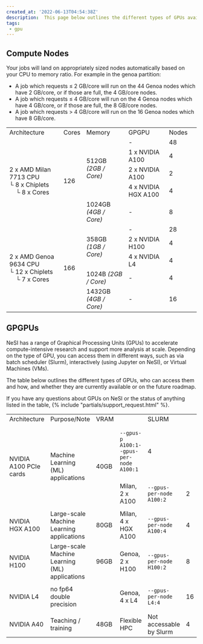 ```yaml
---
created_at: '2022-06-13T04:54:38Z'
description:  This page below outlines the different types of GPUs available on NeSI
tags:
 - gpu
---
```


## Compute Nodes

Your jobs will land on appropriately sized nodes automatically based on your CPU to memory ratio. For example in the genoa partition:

- A job which requests ≤ 2 GB/core will run on the 44 Genoa nodes which have 2 GB/core, or if those are full, the 4 GB/core nodes.
- A job which requests ≤ 4 GB/core will run on the 4 Genoa nodes which have 4 GB/core, or if those are full, the 8 GB/core nodes.
- A job which requests > 4 GB/core will run on the 16 Genoa nodes which have 8 GB/core.

<table>
    <tr>
        <td>Architecture</td>
        <td>Cores</td>
        <td>Memory</td>
        <td>GPGPU</td>
        <td>Nodes</td>
    </tr>
    <tr>
        <td rowspan="5">2 x AMD Milan 7713 CPU</br>└ 8 x Chiplets<br>&nbsp;&nbsp;&nbsp;&nbsp;└ 8 x Cores</td>
        <td rowspan="5">126</td>
        <td rowspan="4">512GB <em>(2GB / Core)</em></td>
        <td>-</td>
        <td>48</td>
    </tr>
    <tr>
        <td>1 x NVIDIA A100</td>
        <td>4</td>
    </tr>
    <tr>
        <td>2 x NVIDIA A100</td>
        <td>2</td>
    </tr>
    <tr>
        <td>4 x NVIDIA HGX A100</td>
        <td>4</td>
    </tr>
    <tr>
        <td>1024GB <em>(4GB / Core)<em></td>
        <td>-</td>
        <td>8<td>
    </tr>
    <tr>
        <td rowspan="5">2 x AMD Genoa 9634 CPU</br>└ 12 x Chiplets</br>&nbsp;&nbsp;&nbsp;&nbsp;└ 7 x Cores</td>
        <td rowspan="5">166</td>
        <td rowspan="3">358GB <em>(1GB / Core)</em></td>
        <td>-</td>
        <td>28</td>
    </tr>
    <tr>
        <td>2 x NVIDIA H100</td>
        <td>4</td>
    </tr>
    <tr>
        <td>4 x NVIDIA L4</td>
        <td>4</td>
    </tr>
    <tr>
        <td>1024B <em>(2GB / Core)</em></td>
        <td>-</td>
        <td>4</td>
    </tr>
    <tr>
        <td>1432GB <em>(4GB / Core)</em></td>
        <td>-</td>
        <td>16</td>
    </tr>
</table>

## GPGPUs

NeSI has a range of Graphical Processing Units (GPUs) to accelerate compute-intensive research and support more analysis at scale.
Depending on the type of GPU, you can access them in different ways, such as via batch scheduler (Slurm), interactively (using Jupyter on NeSI),
or Virtual Machines (VMs).

The table below outlines the different types of GPUs,
who can access them and how, and whether they are currently available or on the future roadmap.

If you have any questions about GPUs on NeSI or the status of anything listed in the table,
{% include "partials/support_request.html" %}.

<table>
    <tr>
        <td>Architecture</td>
        <td>Purpose/Note</td>
        <td>VRAM</td>
        <td></td>
        <td>SLURM</td>
        <td></td>
    </tr>
    <tr>
        <td rowspan="2">NVIDIA A100 PCIe cards</td>
        <td rowspan="2">Machine Learning (ML) applications</td>
        <td rowspan="2">40GB</td>
        <td><pre><code>--gpus-p A100:1</code><code>--gpus-per-node A100:1</code></pre></td>
        <td>4</td>
    </tr>
    <tr>
        <td>Milan, 2 x A100</td>
        <td><pre><code>--gpus-per-node A100:2</code></pre></td>
        <td>2</td>
    </tr>
    <tr>
        <td>NVIDIA HGX A100</td>
        <td>Large-scale Machine Learning applications</td>
        <td>80GB</td>
        <td>Milan, 4 x HGX A100</td>
        <td><pre><code>--gpus-per-node A100:4</code></pre></td>
        <td>4</td>
    </tr>
    <tr>
        <td>NVIDIA H100</td>
        <td>Large-scale Machine Learning (ML) applications</td>
        <td>96GB</td>
        <td>Genoa, 2 x H100</td>
        <td><pre><code>--gpus-per-node H100:2</code></pre></td>
        <td>8</td>
    </tr>
    <tr>
        <td>NVIDIA L4</td>
        <td>no fp64 double precision</td>
        <td></td>
        <td>Genoa, 4 x L4</td>
        <td><pre><code>--gpus-per-node L4:4</code></pre></td>
        <td>16</td>
    </tr>
    <tr>
        <td>NVIDIA A40</td>
        <td>Teaching / training</td>
        <td>48GB</td>
        <td>Flexible HPC</td>
        <td>Not accessable by Slurm</td>
        <td>4</td>
    </tr>
</table>

